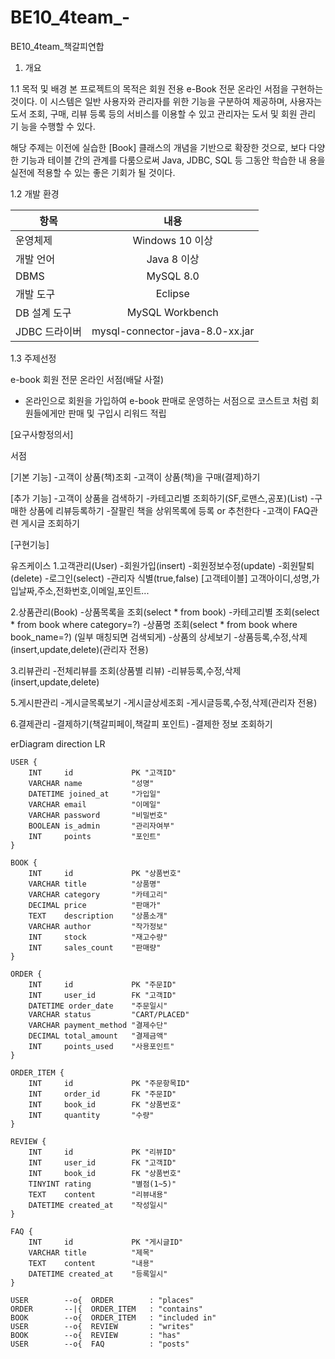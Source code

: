 # BE10_4team_-
BE10_4team_책갈피연합

1. 개요
 
1.1 목적 및 배경 
본 프로젝트의 목적은 회원 전용 e-Book 전문 온라인 서점을 구현하는 것이다. 
이 시스템은 일반 사용자와 관리자를 위한 기능을 구분하여 제공하며, 사용자는 도서 
조회, 구매, 리뷰 등록 등의 서비스를 이용할 수 있고 관리자는 도서 및 회원 관리 기
능을 수행할 수 있다. 

해당 주제는 이전에 실습한 [Book] 클래스의 개념을 기반으로 확장한 것으로, 보다 
다양한 기능과 테이블 간의 관계를 다룸으로써 Java, JDBC, SQL 등 그동안 학습한 내
용을 실전에 적용할 수 있는 좋은 기회가 될 것이다.  

1.2 개발 환경

| 항목 | 내용 |
|---|:---:|
| 운영체제 | Windows 10 이상 |
| 개발 언어  | Java 8 이상 |
| DBMS | MySQL 8.0 |
| 개발 도구 | Eclipse |
| DB 설계 도구 | MySQL Workbench |
| JDBC 드라이버 | mysql-connector-java-8.0-xx.jar |

1.3 주제선정

e-book 회원 전문 온라인 서점(배달 사절)
  - 온라인으로 회원을 가입하여 e-book 판매로 운영하는 서점으로 코스트코 처럼 회원들에게만 판매 및 구입시 리워드 적립  

[요구사항정의서]

서점

[기본 기능]
    -고객이 상품(책)조회
    -고객이 상품(책)을 구매(결제)하기
	
[추가 기능]
    -고객이 상품을 검색하기
    -카테고리별 조회하기(SF,로맨스,공포)(List)
    -구매한 상품에 리뷰등록하기
    -잘팔린 책을 상위목록에 등록 or 추천한다
    -고객이 FAQ관련 게시글 조회하기

[구현기능]

유즈케이스
1.고객관리(User)
    -회원가입(insert)
    -회원정보수정(update)
    -회원탈퇴(delete)
    -로그인(select)
    -관리자 식별(true,false)
    [고객테이블]
    고객아이디,성명,가입날짜,주소,전화번호,이메일,포인트...
	
2.상품관리(Book)
    -상품목록을 조회(select * from book)
    -카테고리별 조회(select * from book where category=?)
    -상품명 조회(select * from book where book_name=?)
    (일부 매칭되면 검색되게)
        -상품의 상세보기
    -상품등록,수정,삭제(insert,update,delete)(관리자 전용)

3.리뷰관리
    -전체리뷰를 조회(상품별 리뷰)
    -리뷰등록,수정,삭제(insert,update,delete)

5.게시판관리
    -게시글목록보기
    -게시글상세조회
    -게시글등록,수정,삭제(관리자 전용)

6.결제관리
    -결제하기(책갈피페이,책갈피 포인트)
        -결제한 정보 조회하기



erDiagram
    direction LR

    USER {
        INT     id             PK "고객ID"
        VARCHAR name           "성명"
        DATETIME joined_at     "가입일"
        VARCHAR email          "이메일"
        VARCHAR password       "비밀번호"
        BOOLEAN is_admin       "관리자여부"
        INT     points         "포인트"
    }
	
    BOOK {
        INT     id             PK "상품번호"
        VARCHAR title          "상품명"
        VARCHAR category       "카테고리"
        DECIMAL price          "판매가"
        TEXT    description    "상품소개"
        VARCHAR author         "작가정보"
        INT     stock          "재고수량"
        INT     sales_count    "판매량"
    }
	
    ORDER {
        INT     id             PK "주문ID"
        INT     user_id        FK "고객ID"
        DATETIME order_date    "주문일시"
        VARCHAR status         "CART/PLACED"
        VARCHAR payment_method "결제수단"
        DECIMAL total_amount   "결제금액"
        INT     points_used    "사용포인트"
    }
	
    ORDER_ITEM {
        INT     id             PK "주문항목ID"
        INT     order_id       FK "주문ID"
        INT     book_id        FK "상품번호"
        INT     quantity       "수량"
    }
	
    REVIEW {
        INT     id             PK "리뷰ID"
        INT     user_id        FK "고객ID"
        INT     book_id        FK "상품번호"
        TINYINT rating         "별점(1~5)"
        TEXT    content        "리뷰내용"
        DATETIME created_at    "작성일시"
    }
	
    FAQ {
        INT     id             PK "게시글ID"
        VARCHAR title          "제목"
        TEXT    content        "내용"
        DATETIME created_at    "등록일시"
    }

    USER        --o{  ORDER        : "places"
    ORDER       --|{  ORDER_ITEM   : "contains"
    BOOK        --o{  ORDER_ITEM   : "included in"
    USER        --o{  REVIEW       : "writes"
    BOOK        --o{  REVIEW       : "has"
    USER        --o{  FAQ          : "posts"
